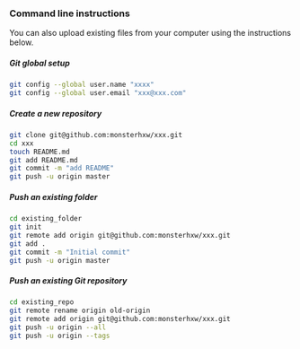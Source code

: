 ### Command line instructions

You can also upload existing files from your computer using the instructions below.

##### Git global setup

```bash
git config --global user.name "xxxx"
git config --global user.email "xxx@xxx.com"
```

##### Create a new repository

```bash
git clone git@github.com:monsterhxw/xxx.git
cd xxx
touch README.md
git add README.md
git commit -m "add README"
git push -u origin master
```

##### Push an existing folder

```bash
cd existing_folder
git init
git remote add origin git@github.com:monsterhxw/xxx.git
git add .
git commit -m "Initial commit"
git push -u origin master
```

##### Push an existing Git repository

```bash
cd existing_repo
git remote rename origin old-origin
git remote add origin git@github.com:monsterhxw/xxx.git
git push -u origin --all
git push -u origin --tags
```